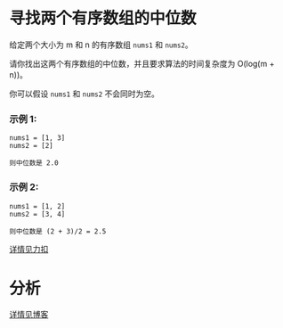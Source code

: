 # 寻找两个有序数组的中位数

给定两个大小为 m 和 n 的有序数组 `nums1` 和 `nums2`。

请你找出这两个有序数组的中位数，并且要求算法的时间复杂度为 O(log(m + n))。

你可以假设 `nums1` 和 `nums2` 不会同时为空。

### 示例 1:
```
nums1 = [1, 3]
nums2 = [2]

则中位数是 2.0
```

### 示例 2:
```
nums1 = [1, 2]
nums2 = [3, 4]

则中位数是 (2 + 3)/2 = 2.5
```

[详情见力扣](https://leetcode.cn/problems/median-of-two-sorted-arrays/)

# 分析

[详情见博客](https://bruceking.org/2020/01/06/leetcode-cn-problem-0004-median-of-two-sorted-arrays/)
